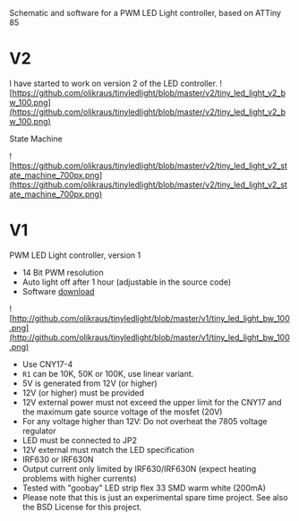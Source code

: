 Schematic and software for a PWM LED Light controller, based on ATTiny 85

# V2 #

I have started to work on version 2 of the LED controller.
![https://github.com/olikraus/tinyledlight/blob/master/v2/tiny_led_light_v2_bw_100.png](https://github.com/olikraus/tinyledlight/blob/master/v2/tiny_led_light_v2_bw_100.png)

State Machine

![https://github.com/olikraus/tinyledlight/blob/master/v2/tiny_led_light_v2_state_machine_700px.png](https://github.com/olikraus/tinyledlight/blob/master/v2/tiny_led_light_v2_state_machine_700px.png)


# V1 #

PWM LED Light controller, version 1
  * 14 Bit PWM resolution
  * Auto light off after 1 hour (adjustable in the source code)
  * Software [download](http://code.google.com/p/tinyledlight/downloads/list)

![http://github.com/olikraus/tinyledlight/blob/master/v1/tiny_led_light_bw_100.png](http://github.com/olikraus/tinyledlight/blob/master/v1/tiny_led_light_bw_100.png)

  * Use CNY17-4
  * `R1` can be 10K, 50K or 100K, use linear variant.
  * 5V is generated from 12V (or higher)
  * 12V (or higher) must be provided
  * 12V external power must not exceed the upper limit for the CNY17 and the maximum gate source voltage of the mosfet (20V)
  * For any voltage higher than 12V: Do not overheat the 7805 voltage regulator
  * LED must be connected to JP2
  * 12V external must match the LED specification
  * IRF630 or IRF630N
  * Output current only limited by IRF630/IRF630N (expect heating problems with higher currents)
  * Tested with "goobay" LED strip flex 33 SMD warm white (200mA)
  * Please note that this is just an experimental spare time project. See also the BSD License for this project.

